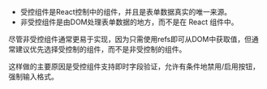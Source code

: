 - 受控组件是React控制中的组件，并且是表单数据真实的唯一来源。
- 非受控组件是由DOM处理表单数据的地方，而不是在 React 组件中。

尽管非受控组件通常更易于实现，因为只需使用refs即可从DOM中获取值，但通常建议优先选择受控制的组件，而不是非受控制的组件。

这样做的主要原因是受控组件支持即时字段验证，允许有条件地禁用/启用按钮，强制输入格式。

 